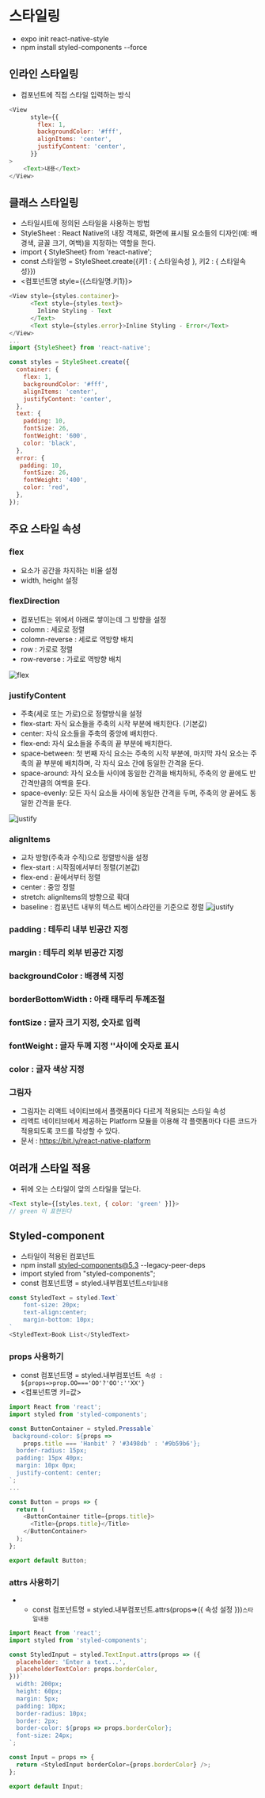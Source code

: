 # 스타일링

- expo init react-native-style
- npm install styled-components --force



## 인라인 스타일링
- 컴포넌트에 직접 스타일 입력하는 방식
```js
<View
      style={{
        flex: 1,
        backgroundColor: '#fff',
        alignItems: 'center',
        justifyContent: 'center',
      }}
> 
    <Text>내용</Text> 
</View>
```

## 클래스 스타일링
- 스타일시트에 정의된 스타일을 사용하는 방법
- StyleSheet : React Native의 내장 객체로, 화면에 표시될 요소들의 디자인(예: 배경색, 글꼴 크기, 여백)을 지정하는 역할을 한다.
- import { StyleSheet} from 'react-native';
- const 스타일명 = StyleSheet.create({키1 : { 스타일속성 }, 키2 : { 스타일속성}})
- <컴포넌트명 style={{스타일명.키1}}>
```js
<View style={styles.container}>
      <Text style={styles.text}>
        Inline Styling - Text
      </Text>
      <Text style={styles.error}>Inline Styling - Error</Text>
</View>
...
import {StyleSheet} from 'react-native';

const styles = StyleSheet.create({
  container: {
    flex: 1,
    backgroundColor: '#fff',
    alignItems: 'center',
    justifyContent: 'center',
  },
  text: {
    padding: 10,
    fontSize: 26,
    fontWeight: '600',
    color: 'black',
  },
  error: {
   padding: 10,
    fontSize: 26,
    fontWeight: '400',
    color: 'red',
  },
});

```

## 주요 스타일 속성

### flex 
- 요소가 공간을 차지하는 비율 설정
- width, height 설정

### flexDirection
- 컴포넌트는 위에서 아래로 쌓이는데 그 방향을 설정
- colomn : 세로로 정렬
- colomn-reverse : 세로로 역방향 배치
- row : 가로로 정렬
- row-reverse : 가로로 역방향 배치

![flex](../img/flex.png)

### justifyContent 
- 주축(세로 또는 가로)으로 정렬방식을 설정
- flex-start: 자식 요소들을 주축의 시작 부분에 배치한다. (기본값)
- center: 자식 요소들을 주축의 중앙에 배치한다.
- flex-end: 자식 요소들을 주축의 끝 부분에 배치한다.
- space-between: 첫 번째 자식 요소는 주축의 시작 부분에, 마지막 자식 요소는 주축의 끝 부분에 배치하며, 각 자식 요소 간에 동일한 간격을 둔다.
- space-around: 자식 요소들 사이에 동일한 간격을 배치하되, 주축의 양 끝에도 반 간격만큼의 여백을 둔다.
- space-evenly: 모든 자식 요소들 사이에 동일한 간격을 두며, 주축의 양 끝에도 동일한 간격을 둔다.

![justify](../img/justify.jfif)

### alignItems 
- 교차 방향(주축과 수직)으로 정렬방식을 설정
- flex-start : 시작점에서부터 정렬(기본값)
- flex-end : 끝에서부터 정렬
- center : 중앙 정렬
- stretch: alignItems의 방향으로 확대
- baseline : 컴포넌트 내부의 텍스트 베이스라인을 기준으로 정렬
![justify](../img/align.jpg)
### padding : 테두리 내부 빈공간 지정
### margin : 테두리 외부 빈공간 지정

### backgroundColor : 배경색 지정
### borderBottomWidth : 아래 태두리 두께조절


### fontSize : 글자 크기 지정, 숫자로 입력 
### fontWeight : 글자 두께 지정 ''사이에 숫자로 표시
### color : 글자 색상 지정
### 그림자
- 그림자는 리액트 네이티브에서 플랫폼마다 다르게 적용되는 스타일 속성
- 리액트 네이티브에서 제공하는 Platform 모듈을 이용해 각 플랫폼마다 다른 코드가 적용되도록 코드를 작성할 수 있다.
- 문서 : https://bit.ly/react-native-platform

 

## 여러개 스타일 적용
- 뒤에 오는 스타일이 앞의 스타일을 덮는다.
```js
<Text style={[styles.text, { color: 'green' }]}> 
// green 이 표현된다
```

## Styled-component
- 스타일이 적용된 컴포넌트
- npm install styled-components@5.3 --legacy-peer-deps
- import styled from "styled-components";
- const 컴포넌트명 = styled.내부컴포넌트`스타일내용`
```js
const StyledText = styled.Text`
    font-size: 20px;
    text-align:center;
    margin-bottom: 10px;
`
<StyledText>Book List</StyledText>
```
### props 사용하기
- const 컴포넌트명 = styled.내부컴포넌트` 속성 : ${props=>prop.OO==='OO'?'OO':''XX'}`
- <컴포넌트명 키=값>
```js
import React from 'react';
import styled from 'styled-components';

const ButtonContainer = styled.Pressable`
 background-color: ${props =>
    props.title === 'Hanbit' ? '#3498db' : '#9b59b6'};
  border-radius: 15px;
  padding: 15px 40px;
  margin: 10px 0px;
  justify-content: center;
`;
...

const Button = props => {
  return (
    <ButtonContainer title={props.title}>
      <Title>{props.title}</Title>
    </ButtonContainer>
  );
};

export default Button;
```
### attrs 사용하기
- - const 컴포넌트명 = styled.내부컴포넌트.attrs(props=>({ 속성 설정 }))`스타일내용`

```js
import React from 'react';
import styled from 'styled-components';

const StyledInput = styled.TextInput.attrs(props => ({
  placeholder: 'Enter a text...',
  placeholderTextColor: props.borderColor,
}))`
  width: 200px;
  height: 60px;
  margin: 5px;
  padding: 10px;
  border-radius: 10px;
  border: 2px;
  border-color: ${props => props.borderColor};
  font-size: 24px;
`;

const Input = props => {
  return <StyledInput borderColor={props.borderColor} />;
};

export default Input;
```
